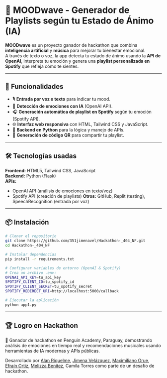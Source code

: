 # 🌊 MOODwave - Generador de Playlists según tu Estado de Ánimo (IA)

**MOODwave** es un proyecto ganador de hackathon que combina **inteligencia artificial** y **música** para mejorar tu bienestar emocional.  
A través de texto o voz, la app detecta tu estado de ánimo usando la **API de OpenAI**, interpreta tu emoción y genera una **playlist personalizada en Spotify** que refleja cómo te sientes.

---

## 🚀 Funcionalidades
- 🎙️ **Entrada por voz o texto** para indicar tu mood.
- 🤖 **Detección de emociones con IA** (OpenAI API).
- 🎧 **Generación automática de playlist en Spotify** según tu emoción (Spotify API).
- 🌐 **Interfaz web responsiva** con HTML, Tailwind CSS y JavaScript.
- 🐍 **Backend en Python** para la lógica y manejo de APIs.
- 📲 **Generación de código QR** para compartir tu playlist.

---

## 🛠️ Tecnologías usadas
**Frontend:** HTML5, Tailwind CSS, JavaScript  
**Backend:** Python (Flask)  
**APIs:**
- OpenAI API (análisis de emociones en texto/voz)
- Spotify API (creación de playlists)
**Otros:** GitHub, Replit (testing), SpeechRecognition (entrada por voz)  

---

## 📦 Instalación
```bash
# Clonar el repositorio
git clone https://github.com/351jimenavel/Hackathon-_404_NF.git
cd Hackathon-_404_NF

# Instalar dependencias
pip install -r requirements.txt

# Configurar variables de entorno (OpenAI & Spotify)
# Crea un archivo .env:
OPENAI_API_KEY=tu_api_key
SPOTIFY_CLIENT_ID=tu_spotify_id
SPOTIFY_CLIENT_SECRET=tu_spotify_secret
SPOTIFY_REDIRECT_URI=http://localhost:5000/callback

# Ejecutar la aplicación
python app1.py
```
---

## 🏆 Logro en Hackathon
🥇 Ganador de hackathon en Penguin Academy, Paraguay, demostrando análisis de emociones en tiempo real y recomendaciones musicales usando herramientas de IA modernas y APIs públicas.

Desarrollado por [Alan Riquelme](https://github.com/alanriquelmee), [Jimena Velázquez](https://github.com/351jimenavel), [Maximiliano Orue](https://github.com/MaxiOru), [Efraín Ortiz](https://github.com/Efraor), [Melizza Benitez](https://github.com/jazminbenitez), Camila Torres como parte de un desafío de hackathon.
